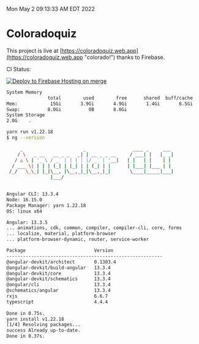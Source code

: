 Mon May  2 09:13:33 AM EDT 2022

# Coloradoquiz


This project is live at [https://coloradoquiz.web.app](https://coloradoquiz.web.app "colorado!") thanks to Firebase.

CI Status: 

[![Deploy to Firebase Hosting on merge](https://github.com/teamkushal/coloradoquiz/actions/workflows/firebase-hosting-merge.yml/badge.svg)](https://github.com/teamkushal/coloradoquiz/actions/workflows/firebase-hosting-merge.yml)

```bash
System Memory
               total        used        free      shared  buff/cache   available
Mem:            15Gi       3.9Gi       4.9Gi       1.4Gi       6.5Gi       9.7Gi
Swap:          8.0Gi          0B       8.0Gi
System Storage
2.0G	.
```
```bash
yarn run v1.22.18
$ ng --version

     _                      _                 ____ _     ___
    / \   _ __   __ _ _   _| | __ _ _ __     / ___| |   |_ _|
   / △ \ | '_ \ / _` | | | | |/ _` | '__|   | |   | |    | |
  / ___ \| | | | (_| | |_| | | (_| | |      | |___| |___ | |
 /_/   \_\_| |_|\__, |\__,_|_|\__,_|_|       \____|_____|___|
                |___/
    

Angular CLI: 13.3.4
Node: 16.15.0
Package Manager: yarn 1.22.18
OS: linux x64

Angular: 13.3.5
... animations, cdk, common, compiler, compiler-cli, core, forms
... localize, material, platform-browser
... platform-browser-dynamic, router, service-worker

Package                         Version
---------------------------------------------------------
@angular-devkit/architect       0.1303.4
@angular-devkit/build-angular   13.3.4
@angular-devkit/core            13.3.4
@angular-devkit/schematics      13.3.4
@angular/cli                    13.3.4
@schematics/angular             13.3.4
rxjs                            6.6.7
typescript                      4.4.4
    
Done in 0.75s.
yarn install v1.22.18
[1/4] Resolving packages...
success Already up-to-date.
Done in 0.37s.
```
```bash
